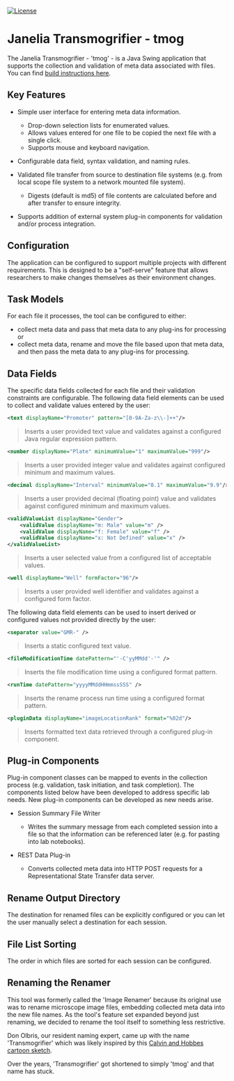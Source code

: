 [![License](https://img.shields.io/badge/License-BSD%203--Clause-orange.svg)](https://github.com/JaneliaSciComp/tmog/blob/master/LICENSE.md)

# Janelia Transmogrifier - tmog

The Janelia Transmogrifier - 'tmog' - is a Java Swing application that supports the collection and 
validation of meta data associated with files.  You can find [build instructions here](BUILD.md). 

## Key Features

* Simple user interface for entering meta data information.
  * Drop-down selection lists for enumerated values.
  * Allows values entered for one file to be copied the next file with a single click.
  * Supports mouse and keyboard navigation.
  
* Configurable data field, syntax validation, and naming rules.

* Validated file transfer from source to destination file systems 
  (e.g. from local scope file system to a network mounted file system).
  * Digests (default is md5) of file contents are calculated before and after transfer to ensure integrity.

* Supports addition of external system plug-in components for validation and/or process integration.
 
## Configuration

The application can be configured to support multiple projects with different requirements. 
This is designed to be a "self-serve" feature that allows researchers to make changes themselves as their 
environment changes.

## Task Models

For each file it processes, the tool can be configured to either:
* collect meta data and pass that meta data to any plug-ins for processing or
* collect meta data, rename and move the file based upon that meta data, 
  and then pass the meta data to any plug-ins for processing.

## Data Fields

The specific data fields collected for each file and their validation constraints are configurable. 
The following data field elements can be used to collect and validate values entered by the user:

```xml
<text displayName="Promoter" pattern="[0-9A-Za-z\\-]++"/> 
```
> Inserts a user provided text value and validates against a configured Java regular expression pattern.

```xml
<number displayName="Plate" minimumValue="1" maximumValue="999"/>
```
> Inserts a user provided integer value and validates against configured minimum and maximum values.

```xml
<decimal displayName="Interval" minimumValue="0.1" maximumValue="9.9"/>
```
> Inserts a user provided decimal (floating point) value and validates against configured minimum and maximum values.

```xml
<validValueList displayName="Gender">
    <validValue displayName="m: Male" value="m" />
    <validValue displayName="f: Female" value="f" />
    <validValue displayName="x: Not Defined" value="x" />
</validValueList>
```
> Inserts a user selected value from a configured list of acceptable values.

```xml
<well displayName="Well" formFactor="96"/>
```
> Inserts a user provided well identifier and validates against a configured form factor.

The following data field elements can be used to insert derived or configured values not provided 
directly by the user:

```xml
<separator value="GMR-" />
```
> Inserts a static configured text value.

```xml
<fileModificationTime datePattern="'-C'yyMMdd'-'" />
```
> Inserts the file modification time using a configured format pattern.

```xml
<runTime datePattern="yyyyMMddHHmmssSSS" />
```
> Inserts the rename process run time using a configured format pattern.

```xml
<pluginData displayName="imageLocationRank" format="%02d"/>
```
> Inserts formatted text data retrieved through a configured plug-in component.

## Plug-in Components

Plug-in component classes can be mapped to events in the collection process (e.g. validation, task initiation, and task completion). The components listed below have been developed to address specific lab needs. New plug-in components can be developed as new needs arise.

* Session Summary File Writer
  * Writes the summary message from each completed session into a file so that the information can be referenced later (e.g. for pasting into lab notebooks).

* REST Data Plug-in
  * Converts collected meta data into HTTP POST requests for a Representational State Transfer data server.

## Rename Output Directory

The destination for renamed files can be explicitly configured or you can let the user manually select a destination for each session.


## File List Sorting

The order in which files are sorted for each session can be configured.

## Renaming the Renamer

This tool was formerly called the 'Image Renamer' because its original use was to rename microscope image files, 
embedding collected meta data into the new file names. As the tool's feature set expanded beyond just renaming, 
we decided to rename the tool itself to something less restrictive. 

Don Olbris, our resident naming expert, came up with the name 'Transmogrifier' which was likely inspired 
by this [Calvin and Hobbes cartoon sketch](http://www.lovine.com/hobbes/comics/transmogrifier.html).

Over the years, 'Transmogrifier' got shortened to simply 'tmog' and that name has stuck.